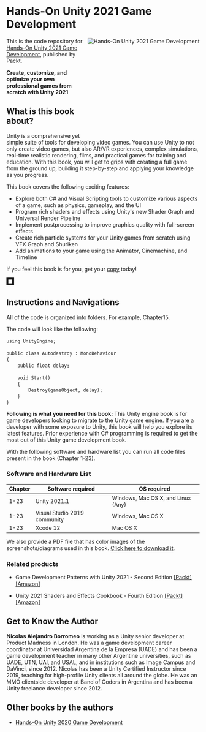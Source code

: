 # Hands-On Unity 2021 Game Development

<a href="https://www.packtpub.com/product/hands-on-unity-2021-game-development-second-edition/9781801071482"><img src="https://static.packt-cdn.com/products/9781801071482/cover/smaller" alt="Hands-On Unity 2021 Game Development" height="256px" align="right"></a>

This is the code repository for [Hands-On Unity 2021 Game Development](https://www.packtpub.com/product/hands-on-unity-2021-game-development-second-edition/9781801071482), published by Packt.

**Create, customize, and optimize your own professional games from scratch with Unity 2021**

## What is this book about?
Unity is a comprehensive yet simple suite of tools for developing video games. You can use Unity to not only create video games, but also AR/VR experiences, complex simulations, real-time realistic rendering, films, and practical games for training and education. With this book, you will get to grips with creating a full game from the ground up, building it step-by-step and applying your knowledge as you progress.

This book covers the following exciting features: 
* Explore both C# and Visual Scripting tools to customize various aspects of a game, such as physics, gameplay, and the UI
* Program rich shaders and effects using Unity's new Shader Graph and Universal Render Pipeline
* Implement postprocessing to improve graphics quality with full-screen effects
* Create rich particle systems for your Unity games from scratch using VFX Graph and Shuriken
* Add animations to your game using the Animator, Cinemachine, and Timeline

If you feel this book is for you, get your [copy](https://www.amazon.com/dp/1801071489) today!

<a href="https://www.packtpub.com/?utm_source=github&utm_medium=banner&utm_campaign=GitHubBanner"><img src="https://raw.githubusercontent.com/PacktPublishing/GitHub/master/GitHub.png" 
alt="https://www.packtpub.com/" border="5" /></a>

## Instructions and Navigations
All of the code is organized into folders. For example, Chapter15.

The code will look like the following:
```
using UnityEngine;

public class Autodestroy : MonoBehaviour
{
    public float delay;

    void Start()
    {
        Destroy(gameObject, delay);
    }
}
```

**Following is what you need for this book:**
This Unity engine book is for game developers looking to migrate to the Unity game engine. If you are a developer with some exposure to Unity, this book will help you explore its latest features. Prior experience with C# programming is required to get the most out of this Unity game development book.

With the following software and hardware list you can run all code files present in the book (Chapter 1-23).

### Software and Hardware List

| Chapter  | Software required                   | OS required                        |
| -------- | ------------------------------------| -----------------------------------|
| 1-23        | Unity 2021.1                   | Windows, Mac OS X, and Linux (Any) |
| 1-23        | Visual Studio 2019 community           | Windows, Mac OS X |
| 1-23        |  Xcode 12         | Mac OS X |


We also provide a PDF file that has color images of the screenshots/diagrams used in this book. [Click here to download it](https://static.packt-cdn.com/downloads/9781801071482_ColorImages.pdf).

### Related products <Other books you may enjoy>
* Game Development Patterns with Unity 2021 - Second Edition [[Packt]](https://www.packtpub.com/product/game-development-patterns-with-unity-2021-second-edition/9781800200814) [[Amazon]](https://www.amazon.com/dp/1800200811)

* Unity 2021 Shaders and Effects Cookbook - Fourth Edition [[Packt]](https://www.packtpub.com/product/unity-2021-shaders-and-effects-cookbook-fourth-edition/9781839218620) [[Amazon]](https://www.amazon.com/dp/1839218622)

## Get to Know the Author
**Nicolas Alejandro Borromeo**
 is working as a Unity senior developer at Product Madness in London. He was a game development career coordinator at Universidad Argentina de la Empresa (UADE) and has been a game development teacher in many other Argentine universities, such as UADE, UTN, UAI, and USAL, and in institutions such as Image Campus and DaVinci, since 2012. Nicolas has been a Unity Certified Instructor since 2019, teaching for high-profile Unity clients all around the globe. He was an MMO clientside developer at Band of Coders in Argentina and has been a Unity freelance developer since 2012.


## Other books by the authors
* [Hands-On Unity 2020 Game Development](https://www.packtpub.com/product/hands-on-unity-2020-game-development/9781838642006)

